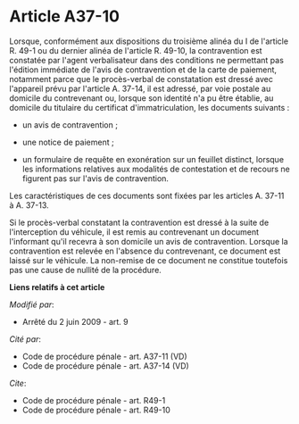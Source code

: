 # Article A37-10

Lorsque, conformément aux dispositions du troisième alinéa du I de l'article R. 49-1 ou du dernier alinéa de l'article R.
49-10, la contravention est constatée par l'agent verbalisateur dans des conditions ne permettant pas l'édition immédiate de
l'avis de contravention et de la carte de paiement, notamment parce que le procès-verbal de constatation est dressé avec
l'appareil prévu par l'article A. 37-14, il est adressé, par voie postale au domicile du contrevenant ou, lorsque son
identité n'a pu être établie, au domicile du titulaire du certificat d'immatriculation, les documents suivants :

- un avis de contravention ;

- une notice de paiement ;

- un formulaire de requête en exonération sur un feuillet distinct, lorsque les informations relatives aux modalités de
contestation et de recours ne figurent pas sur l'avis de contravention. 

Les caractéristiques de ces documents sont fixées par les articles A. 37-11 à A. 37-13. 

Si le procès-verbal constatant la contravention est dressé à la suite de l'interception du véhicule, il est remis au
contrevenant un document l'informant qu'il recevra à son domicile un avis de contravention. Lorsque la contravention est
relevée en l'absence du contrevenant, ce document est laissé sur le véhicule. La non-remise de ce document ne constitue
toutefois pas une cause de nullité de la procédure.

**Liens relatifs à cet article**

_Modifié par_:

  - Arrêté du 2 juin 2009 - art. 9

_Cité par_:

  - Code de procédure pénale - art. A37-11 (VD)
  - Code de procédure pénale - art. A37-14 (VD)

_Cite_:

  - Code de procédure pénale - art. R49-1
  - Code de procédure pénale - art. R49-10
